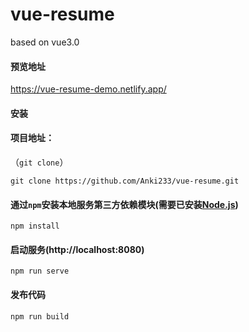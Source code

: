 # vue-resume
based on vue3.0

#### 预览地址
https://vue-resume-demo.netlify.app/

#### 安装

#### 项目地址：

（`git clone`）

```shell
git clone https://github.com/Anki233/vue-resume.git
```

#### 通过`npm`安装本地服务第三方依赖模块(需要已安装[Node.js](https://nodejs.org/))

```
npm install
```

#### 启动服务(http://localhost:8080)

```
npm run serve
```

#### 发布代码

```
npm run build
```
